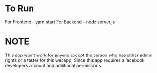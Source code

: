 # To Run

For Frontend - yarn start
For Backend - node server.js

# NOTE

This app won't work for anyone except the person who has either admin rights or a tester for this webapp, Since this app requires a facebook developers account and additional permissions.
